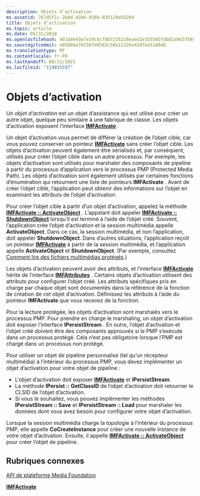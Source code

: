 ```yaml
---
description: Objets d’activation
ms.assetid: 767d5f1c-2b8d-43b6-916b-035129e93204
title: Objets d’activation
ms.topic: article
ms.date: 05/31/2018
ms.openlocfilehash: 401b4643e7e19c8cf0b7235218eaed2e355565fdb82a9d3756558e1f11991cbe
ms.sourcegitcommit: e858bbe701567d4583c50a11326e42d7ea51804b
ms.translationtype: MT
ms.contentlocale: fr-FR
ms.lasthandoff: 08/11/2021
ms.locfileid: "119035597"
---
```

# <a name="activation-objects"></a>Objets d’activation

Un *objet d’activation* est un objet d’assistance qui est utilisé pour créer un autre objet, quelque peu similaire à une fabrique de classe. Les objets d’activation exposent l’interface [**IMFActivate**](/windows/desktop/api/mfobjects/nn-mfobjects-imfactivate) .

Un objet d’activation vous permet de différer la création de l’objet cible, car vous pouvez conserver un pointeur [**IMFActivate**](/windows/desktop/api/mfobjects/nn-mfobjects-imfactivate) sans créer l’objet cible. Les objets d’activation peuvent également être sérialisés et, par conséquent, utilisés pour créer l’objet cible dans un autre processus. Par exemple, les objets d’activation sont utilisés pour marshaler des composants de pipeline à partir du processus d’application vers le processus PMP (Protected Media Path). Les objets d’activation sont également utilisés par certaines fonctions d’énumération qui retournent une liste de pointeurs **IMFActivate** . Avant de créer l’objet cible, l’application peut obtenir des informations sur l’objet en examinant les attributs de l’objet d’activation.

Pour créer l’objet cible à partir d’un objet d’activation, appelez la méthode [**IMFActivate :: ActivateObject**](/windows/desktop/api/mfobjects/nf-mfobjects-imfactivate-activateobject) . L’appelant doit appeler [**IMFActivate :: ShutdownObject**](/windows/desktop/api/mfobjects/nf-mfobjects-imfactivate-shutdownobject) lorsqu’il est terminé à l’aide de l’objet créé. Souvent, l’application crée l’objet d’activation et la session multimédia appelle **ActivateObject**. Dans ce cas, la session multimédia, et non l’application, doit appeler **ShutdownObject**. Dans d’autres situations, l’application reçoit un pointeur [**IMFActivate**](/windows/desktop/api/mfobjects/nn-mfobjects-imfactivate) à partir de la session multimédia, et l’application appelle **ActivateObject** et **ShutdownObject**. (Par exemple, consultez [Comment lire des fichiers multimédias protégés](how-to-play-protected-media-files.md).)

Les objets d’activation peuvent avoir des attributs, et l’interface [**IMFActivate**](/windows/desktop/api/mfobjects/nn-mfobjects-imfactivate) hérite de l’interface [**IMFAttributes**](/windows/desktop/api/mfobjects/nn-mfobjects-imfattributes) . Certains objets d’activation utilisent des attributs pour configurer l’objet créé. Les attributs spécifiques pris en charge par chaque objet sont documentés dans la référence de la fonction de création de cet objet d’activation. Définissez les attributs à l’aide du pointeur **IMFActivate** que vous recevez de la fonction.

Pour la lecture protégée, les objets d’activation sont marshalés vers le processus PMP. Pour prendre en charge le marshaling, un objet d’activation doit exposer l’interface **IPersistStream** . En outre, l’objet d’activation et l’objet créé doivent être des composants approuvés si le PMP s’exécute dans un processus protégé. Cela n’est pas obligatoire lorsque l’PMP est chargé dans un processus non protégé.

Pour utiliser un objet de pipeline personnalisé (tel qu’un récepteur multimédia) à l’intérieur du processus PMP, vous devez implémenter un objet d’activation pour votre objet de pipeline :

-   L’objet d’activation doit exposer [**IMFActivate**](/windows/desktop/api/mfobjects/nn-mfobjects-imfactivate) et **IPersistStream**.
-   La méthode **IPersist :: GetClassID** de l’objet d’activation doit retourner le CLSID de l’objet d’activation.
-   Si vous le souhaitez, vous pouvez implémenter les méthodes **IPersistStream :: Save** et **IPersistStream :: Load** pour marshaler les données dont vous avez besoin pour configurer votre objet d’activation.

Lorsque la session multimédia charge la topologie à l’intérieur du processus PMP, elle appelle **CoCreateInstance** pour créer une nouvelle instance de votre objet d’activation. Ensuite, il appelle [**IMFActivate :: ActivateObject**](/windows/desktop/api/mfobjects/nf-mfobjects-imfactivate-activateobject) pour créer l’objet de pipeline.

## <a name="related-topics"></a>Rubriques connexes

<dl> <dt>

[API de plateforme Media Foundation](media-foundation-platform-apis.md)
</dt> <dt>

[**IMFActivate**](/windows/desktop/api/mfobjects/nn-mfobjects-imfactivate)
</dt> </dl>

 

 



